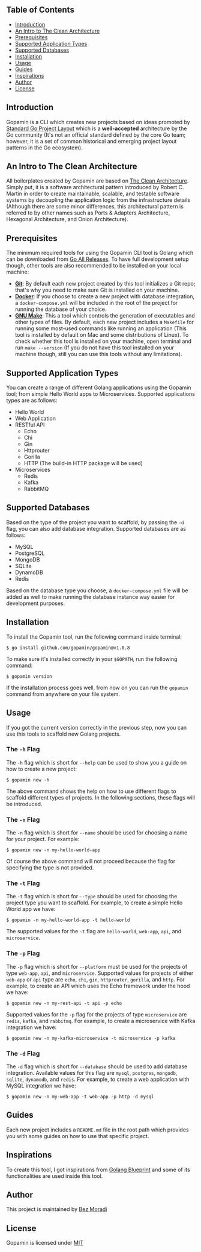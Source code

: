 ## Table of Contents

-   [Introduction](#introduction)
-   [An Intro to The Clean Architecture](#an-intro-to-the-clean-architecture)
-   [Prerequisites](#prerequisites)
-   [Supported Application Types](#supported-application-types)
-   [Supported Databases](#supported-databases)
-   [Installation](#installation)
-   [Usage](#usage)
-   [Guides](#guides)
-   [Inspirations](#inspirations)
-   [Author](#author)
-   [License](#license)

## Introduction

Gopamin is a CLI which creates new projects based on ideas promoted by [Standard Go Project Layout](https://github.com/golang-standards/project-layout) which is a **well-accepted** architecture by the Go community (It's not an official standard defined by the core Go team; however, it is a set of common historical and emerging project layout patterns in the Go ecosystem).

## An Intro to The Clean Architecture

All boilerplates created by Gopamin are based on [The Clean Architecture](https://blog.cleancoder.com/uncle-bob/2012/08/13/the-clean-architecture.html). Simply put, it is a software architectural pattern introduced by Robert C. Martin in order to create maintainable, scalable, and testable software systems by decoupling the application logic from the infrastructure details (Although there are some minor differences, this architectural pattern is referred to by other names such as Ports & Adapters Architecture, Hexagonal Architecture, and Onion Architecture).

## Prerequisites

The minimum required tools for using the Gopamin CLI tool is Golang which can be downloaded from [Go All Releases](https://go.dev/dl). To have full development setup though, other tools are also recommended to be installed on your local machine:

-   **[Git](https://git-scm.com/)**: By default each new project created by this tool initializes a Git repo; that's why you need to make sure Git is installed on your machine.
-   **[Docker](https://www.docker.com)**: If you choose to create a new project with database integration, a `docker-compose.yml` will be included in the root of the project for running the database of your choice.
-   **[GNU Make](https://www.gnu.org/software/make)**: This a tool which controls the generation of executables and other types of files. By default, each new project includes a `Makefile` for running some most-used commands like running an application (This tool is installed by default on Mac and some distributions of Linux). To check whether this tool is installed on your machine, open terminal and run `make --version` (If you do not have this tool installed on your machine though, still you can use this tools without any limitations).

## Supported Application Types

You can create a range of different Golang applications using the Gopamin tool; from simple Hello World apps to Microservices. Supported applications types are as follows:

-   Hello World
-   Web Application
-   RESTful API
    -   Echo
    -   Chi
    -   Gin
    -   Httprouter
    -   Gorilla
    -   HTTP (The build-in HTTP package will be used)
-   Microservices
    -   Redis
    -   Kafka
    -   RabbitMQ

## Supported Databases

Based on the type of the project you want to scaffold, by passing the `-d` flag, you can also add database integration. Supported databases are as follows:

-   MySQL
-   PostgreSQL
-   MongoDB
-   SQLite
-   DynamoDB
-   Redis

Based on the database type you choose, a `docker-compose.yml` file will be added as well to make running the database instance way easier for development purposes.

## Installation

To install the Gopamin tool, run the following command inside terminal:

```text
$ go install github.com/gopamin/gopamin@v1.0.8
```

To make sure it's installed correctly in your `$GOPATH`, run the following command:

```text
$ gopamin version
```

If the installation process goes well, from now on you can run the `gopamin` command from anywhere on your file system.

## Usage

If you got the current version correctly in the previous step, now you can use this tools to scaffold new Golang projects.

### The `-h` Flag

The `-h` flag which is short for `--help` can be used to show you a guide on how to create a new project:

```text
$ gopamin new -h
```

The above command shows the help on how to use different flags to scaffold different types of projects. In the following sections, these flags will be introduced.

### The `-n` Flag

The `-n` flag which is short for `--name` should be used for choosing a name for your project. For example:

```text
$ gopamin new -n my-hello-world-app
```

Of course the above command will not proceed because the flag for specifying the type is not provided.

### The `-t` Flag

The `-t` flag which is short for `--type` should be used for choosing the project type you want to scaffold. For example, to create a simple Hello World app we have:

```text
$ gopamin -n my-hello-world-app -t hello-world
```

The supported values for the `-t` flag are `hello-world`, `web-app`, `api`, and `microservice`.

### The `-p` Flag

The `-p` flag which is short for `--platform` must be used for the projects of type `web-app`, `api`, and `microservice`. Supported values for projects of either `web-app` or `api` type are `echo`, `chi`, `gin`, `httprouter`, `gorilla`, and `http`. For example, to create an API which uses the Echo framework under the hood we have:

```text
$ gopamin new -n my-rest-api -t api -p echo
```

Supported values for the `-p` flag for the projects of type `microservice` are `redis`, `kafka`, and `rabbitmq`. For example, to create a microservice with Kafka integration we have:

```text
$ gopamin new -n my-kafka-microservice -t microservice -p kafka
```

### The `-d` Flag

The `-d` flag which is short for `--database` should be used to add database integration. Available values for this flag are `mysql`, `postgres`, `mongodb`, `sqlite`, `dynamodb`, and `redis`. For example, to create a web application with MySQL integration we have:

```text
$ gopamin new -n my-web-app -t web-app -p http -d mysql
```

## Guides

Each new project includes a `README.md` file in the root path which provides you with some guides on how to use that specific project.

## Inspirations

To create this tool, I got inspirations from [Golang Blueprint](https://github.com/Melkeydev/go-blueprint) and some of its functionalities are used inside this tool.

## Author

This project is maintained by [Bez Moradi](https://github.com/bezmoradi)

## License

Gopamin is licensed under [MIT](https://github.com/gopamin/gopamin/blob/master/LICENSE)
